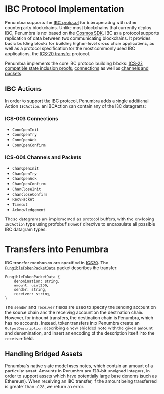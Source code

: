 # IBC Protocol Implementation

Penumbra supports the [IBC protocol](https://ibcprotocol.org/) for
interoperating with other counterparty blockchains. Unlike most blockchains that currently deploy IBC, Penumbra is not based on the [Cosmos SDK](https://github.com/cosmos/cosmos-sdk). IBC as a protocol supports replication of data between two communicating blockchains. It provides basic building blocks for building higher-level cross chain applications, as well as a protocol specification for the most commonly used IBC applications, the [ICS-20 transfer](https://github.com/cosmos/ibc/tree/master/spec/app/ics-020-fungible-token-transfer) protocol.

Penumbra implements the core IBC protocol building blocks: [ICS-23 compatible state inclusion proofs](https://github.com/cosmos/ibc/tree/master/spec/core/ics-023-vector-commitments), [connections](https://github.com/cosmos/ibc/tree/master/spec/core/ics-003-connection-semantics) as well as [channels and packets](https://github.com/cosmos/ibc/tree/master/spec/core/ics-004-channel-and-packet-semantics).

## IBC Actions

In order to support the IBC protocol, Penumbra adds a single additional Action
`IBCAction`. an IBCAction can contain any of the IBC datagrams:

### ICS-003 Connections

* `ConnOpenInit`
* `ConnOpenTry`
* `ConnOpenAck`
* `ConnOpenConfirm`

### ICS-004 Channels and Packets

* `ChanOpenInit`
* `ChanOpenTry`
* `ChanOpenAck`
* `ChanOpenConfirm`
* `ChanCloseInit`
* `ChanCloseConfirm`
* `RecvPacket`
* `Timeout`
* `Acknowledgement`

These datagrams are implemented as protocol buffers, with the enclosing
`IBCAction` type using profobuf's `OneOf` directive to encapsulate all possible
IBC datagram types.

# Transfers into Penumbra

IBC transfer mechanics are specified in [ICS20]. The
[`FungibleTokenPacketData`][ftpd] packet describes the transfer:
```
FungibleTokenPacketData {
    denomination: string,
    amount: uint256,
    sender: string,
    receiver: string,
}
```

The `sender` and `receiver` fields are used to specify the sending account on
the source chain and the receiving account on the destination chain. However,
for inbound transfers, the destination chain is Penumbra, which has no
accounts. Instead, token transfers into Penumbra create an
`OutputDescription` describing a new shielded note with the given amount and
denomination, and insert an encoding of the description itself into the
`receiver` field.

[ICS20]: https://github.com/cosmos/ibc/blob/master/spec/app/ics-020-fungible-token-transfer/README.md
[ftpd]: https://github.com/cosmos/ibc/blob/master/spec/app/ics-020-fungible-token-transfer/README.md#data-structures

## Handling Bridged Assets 

Penumbra's native state model uses notes, which contain an amount of a
particular asset. Amounts in Penumbra are 128-bit unsigned integers, in order
to support assets which have potentially large base denoms (such as Ethereum).
When receiving an IBC transfer, if the amount being transferred is greater than
`u128`, we return an error. 

